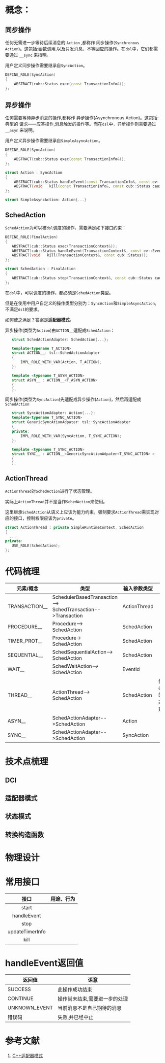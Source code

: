 # 概念：

## 同步操作

任何无需进一步等待后续消息的 `Action` ,都称作 同步操作(`Synchronous Action`)。这包括:函数调用,以及只发消息、不等回应的操作。在`dsl`中，它们都需要通过 `__sync` 来指明。

用户定义同步操作需要继承自`SyncAction`。

```cpp
DEFINE_ROLE(SyncAction)
{
	ABSTRACT(cub::Status exec(const TransactionInfo&));
};
```



## 异步操作

任何需要等待异步消息的操作,都称作 异步操作(Asynchronous Action)。这包括:典型的 请求——应答操作,消息触发的操作等。而在`dsl`中，异步操作则需要通过 `__asyn` 来说明。

用户定义异步操作需要继承自`SimpleAsyncAction`。

```cpp
DEFINE_ROLE(SyncAction)
{
	ABSTRACT(cub::Status exec(const TransactionInfo&));
};

struct Action : SyncAction
{
    ABSTRACT(cub::Status handleEvent(const TransactionInfo&, const ev::Event&));
    ABSTRACT(void   kill(const TransactionInfo&, const cub::Status cause));
};

struct SimpleAsyncAction: Action{...}
```



## SchedAction

`SchedAction`为可以被`dsl`调度的操作，需要满足如下接口约束：

```cpp
DEFINE_ROLE(FinalAction)
{
   ABSTRACT(cub::Status exec(TransactionContext&));
   ABSTRACT(cub::Status handleEvent(TransactionContext&, const ev::Event&));
   ABSTRACT(void   kill(TransactionContext&, const cub::Status));
};

struct SchedAction : FinalAction
{
   ABSTRACT(cub::Status stop(TransactionContext&, const cub::Status cause));
};
```

在`dsl`中，可以调度的操作，都必须是`SchedAction`类型。

但是在使用中用户自定义的操作类型分别为：`SyncAction`和`SimpleAsyncAction`，不满足`dsl`的要求。

如何使之满足？答案是**适配器模式**。

异步操作(类型为`Action`)由`ACTION__`适配成`SchedAction`：

```cpp
   struct SchedActionAdapter: SchedAction{...};

   template<typename T_ACTION>
   struct ACTION__: tsl::SchedActionAdapter
   {
       IMPL_ROLE_WITH_VAR(Action, T_ACTION);
   };

   template <typename T_ASYN_ACTION>
   struct ASYN__ : ACTION__<T_ASYN_ACTION>
   {
   };
```



同步操作(类型为`SyncAction`)先适配成异步操作(`Action`)，然后再适配成`SchedAction`

```cpp
   struct SyncActionAdapter: Action{...};
   template<typename T_SYNC_ACTION>
   struct GenericSyncAtionAdpater: tsl::SyncActionAdapter
   {
   private:
       IMPL_ROLE_WITH_VAR(SyncAction, T_SYNC_ACTION);
   };

   template <typename T_SYNC_ACTION>
   struct SYNC__ : ACTION__<GenericSyncAtionAdpater<T_SYNC_ACTION> >
   {
   };
```



## ActionThread

`ActionThread`对`SchedAction`进行了状态管理。

实际上`ActionThread`并不是当作`SchedAction`来使用。

这里继承`SchedAction`从语义上应该为能力约束，强制要求`ActionThread`需实现对应的接口，控制权限应该为`private`。

```cpp
struct ActionThread : private SimpleRuntimeContext, SchedAction
{
  ...
private:
   USE_ROLE(SchedAction);
};
```



# 代码梳理

| 元素/概念     | 类型                                                         | 输入参数类型 | 备注                 |
| ------------- | ------------------------------------------------------------ | ------------ | -------------------- |
| TRANSACTION__ | SchedulerBasedTransaction--><br />SchedTransaction-->Transaction | ActionThread |                      |
| PROCEDURE__   | Procedure--><br />SchedAction                                | SchedAction  |                      |
| TIMER_PROT__  | Procedure-><br />SchedAction                                 | SchedAction  |                      |
| SEQUENTIAL__  | SchedSequentialAction--><br />SchedAction                    | SchedAction  |                      |
| WAIT__        | SchedWaitAction--><br />SchedAction                          | EventId      |                      |
| THREAD__      | ActionThread--><br />SchedAction                             | SchedAction  | 做了action的状态管理 |
| ASYN__        | SchedActionAdapter-->SchedAction                             | Action       |                      |
| SYNC__        | SchedActionAdapter-->SchedAction                             | SyncAction   |                      |





# 技术点梳理

## DCI



## 适配器模式



## 状态模式



## 转换构造函数



# 物理设计



# 常用接口

|      接口       | 用途、行为 |
| :-------------: | :--------: |
|      start      |            |
|   handleEvent   |            |
|      stop       |            |
| updateTimerInfo |            |
|      kill       |            |



# handleEvent返回值

| 返回值        | 语意                          |
| ------------- | ----------------------------- |
| SUCCESS       | 此操作成功结束                |
| CONTINUE      | 操作尚未结束,需要进一步的处理 |
| UNKNOWN_EVENT | 当前消息不是自己期待的消息    |
| 错误码        | 失败,并已经中止               |



# 参考文献

1. [C++适配器模式](https://blog.csdn.net/lvxu666/article/details/120940663)
